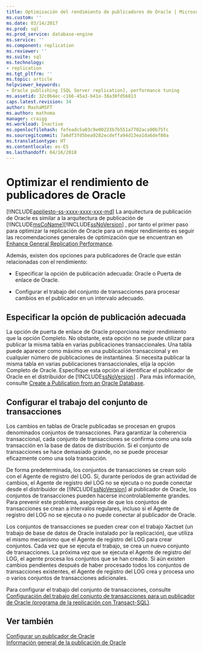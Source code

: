 ```yaml
---
title: Optimización del rendimiento de publicadores de Oracle | Microsoft Docs
ms.custom: ''
ms.date: 03/14/2017
ms.prod: sql
ms.prod_service: database-engine
ms.service: ''
ms.component: replication
ms.reviewer: ''
ms.suite: sql
ms.technology:
- replication
ms.tgt_pltfrm: ''
ms.topic: article
helpviewer_keywords:
- Oracle publishing [SQL Server replication], performance tuning
ms.assetid: 32c0b4ec-c166-45a3-b41e-38a30fd56813
caps.latest.revision: 34
author: MashaMSFT
ms.author: mathoma
manager: craigg
ms.workload: Inactive
ms.openlocfilehash: fefeadc5a03c9e00223b7b551a7702aca90b75fc
ms.sourcegitcommit: 7a6df3fd5bea9282ecdeffa94d13ea1da6def80a
ms.translationtype: HT
ms.contentlocale: es-ES
ms.lasthandoff: 04/16/2018
---
```

# <a name="performance-tuning-for-oracle-publishers"></a>Optimizar el rendimiento de publicadores de Oracle
[!INCLUDE[appliesto-ss-xxxx-xxxx-xxx-md](../../../includes/appliesto-ss-xxxx-xxxx-xxx-md.md)]
  La arquitectura de publicación de Oracle es similar a la arquitectura de publicación de [!INCLUDE[msCoName](../../../includes/msconame-md.md)][!INCLUDE[ssNoVersion](../../../includes/ssnoversion-md.md)] , por tanto el primer paso para optimizar la replicación de Oracle para un mejor rendimiento es seguir las recomendaciones generales de optimización que se encuentran en [Enhance General Replication Performance](../../../relational-databases/replication/administration/enhance-general-replication-performance.md).  
  
 Además, existen dos opciones para publicadores de Oracle que están relacionadas con el rendimiento:  
  
-   Especificar la opción de publicación adecuada: Oracle o Puerta de enlace de Oracle.  
  
-   Configurar el trabajo del conjunto de transacciones para procesar cambios en el publicador en un intervalo adecuado.  
  
## <a name="specifying-the-appropriate-publishing-option"></a>Especificar la opción de publicación adecuada  
 La opción de puerta de enlace de Oracle proporciona mejor rendimiento que la opción Completo. No obstante, esta opción no se puede utilizar para publicar la misma tabla en varias publicaciones transaccionales. Una tabla puede aparecer como máximo en una publicación transaccional y en cualquier número de publicaciones de instantánea. Si necesita publicar la misma tabla en varias publicaciones transaccionales, elija la opción Completo de Oracle. Especifique esta opción al identificar el publicador de Oracle en el distribuidor de [!INCLUDE[ssNoVersion](../../../includes/ssnoversion-md.md)] . Para más información, consulte [Create a Publication from an Oracle Database](../../../relational-databases/replication/publish/create-a-publication-from-an-oracle-database.md).  
  
## <a name="configuring-the-transaction-set-job"></a>Configurar el trabajo del conjunto de transacciones  
 Los cambios en tablas de Oracle publicadas se procesan en grupos denominados conjuntos de transacciones. Para garantizar la coherencia transaccional, cada conjunto de transacciones se confirma como una sola transacción en la base de datos de distribución. Si el conjunto de transacciones se hace demasiado grande, no se puede procesar eficazmente como una sola transacción.  
  
 De forma predeterminada, los conjuntos de transacciones se crean solo con el Agente de registro del LOG. Si, durante períodos de gran actividad de cambios, el Agente de registro del LOG no se ejecuta o no puede conectar desde el distribuidor de [!INCLUDE[ssNoVersion](../../../includes/ssnoversion-md.md)] al publicador de Oracle, los conjuntos de transacciones pueden hacerse incontrolablemente grandes. Para prevenir este problema, asegúrese de que los conjuntos de transacciones se crean a intervalos regulares, incluso si el Agente de registro del LOG no se ejecuta o no puede conectar al publicador de Oracle.  
  
 Los conjuntos de transacciones se pueden crear con el trabajo Xactset (un trabajo de base de datos de Oracle instalado por la replicación), que utiliza el mismo mecanismo que el Agente de registro del LOG para crear conjuntos. Cada vez que se ejecuta el trabajo, se crea un nuevo conjunto de transacciones. La próxima vez que se ejecuta el Agente de registro del LOG, el agente procesa los conjuntos que se han creado. Si aún existen cambios pendientes después de haber procesado todos los conjuntos de transacciones existentes, el Agente de registro del LOG crea y procesa uno o varios conjuntos de transacciones adicionales.  
  
 Para configurar el trabajo del conjunto de transacciones, consulte [Configuración del trabajo del conjunto de transacciones para un publicador de Oracle &#40;programa de la replicación con Transact-SQL&#41;](../../../relational-databases/replication/administration/configure-the-transaction-set-job-for-an-oracle-publisher.md).  
  
## <a name="see-also"></a>Ver también  
 [Configurar un publicador de Oracle](../../../relational-databases/replication/non-sql/configure-an-oracle-publisher.md)   
 [Información general de la publicación de Oracle](../../../relational-databases/replication/non-sql/oracle-publishing-overview.md)  
  
  
